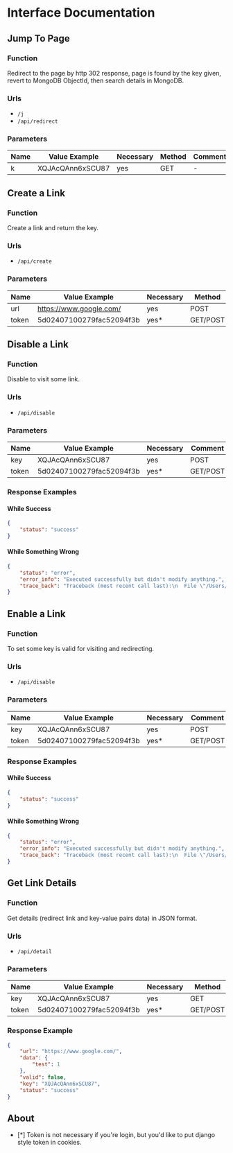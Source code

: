 # Interface Documentation

## Jump To Page

### Function

Redirect to the page by http 302 response, page is found by the key given, revert to MongoDB ObjectId, then search details in MongoDB.

### Urls

- `/j`
- `/api/redirect`

### Parameters

|Name|Value Example|Necessary|Method|Comment|
|-|-|-|-|-|
|k|XQJAcQAnn6xSCU87|yes|GET|-|

## Create a Link

### Function

Create a link and return the key.

### Urls

- `/api/create`

### Parameters

|Name|Value Example|Necessary|Method|Comment|
|-|-|-|-|-|
|url|https://www.google.com/|yes|POST|-|
|token|5d02407100279fac52094f3b|yes*|GET/POST|-|

## Disable a Link

### Function

Disable to visit some link.

### Urls

- `/api/disable`


### Parameters
|Name|Value Example|Necessary|Comment|
|-|-|-|-|
|key|XQJAcQAnn6xSCU87|yes|POST|-|
|token|5d02407100279fac52094f3b|yes*|GET/POST|-|

### Response Examples

#### While Success
```json
{
    "status": "success"
}
```

#### While Something Wrong
```json
{
    "status": "error",
    "error_info": "Executed successfully but didn't modify anything.",
    "trace_back": "Traceback (most recent call last):\n  File \"/Users/st22130/PycharmProjects/click-tracking-system/utility/http_response.py\", line 123, in wrapper\n    return get_json_response(func(request))\n  File \"/Users/st22130/PycharmProjects/click-tracking-system/api/views.py\", line 139, in enable_link\n    raise Exception(\"Executed successfully but didn't modify anything.\")\nException: Executed successfully but didn't modify anything.\n"
}
```

## Enable a Link

### Function

To set some key is valid for visiting and redirecting.

### Urls

- `/api/disable`

### Parameters
|Name|Value Example|Necessary|Comment|
|-|-|-|-|
|key|XQJAcQAnn6xSCU87|yes|POST|-|
|token|5d02407100279fac52094f3b|yes*|GET/POST|-|

### Response Examples

#### While Success
```json
{
    "status": "success"
}
```

#### While Something Wrong
```json
{
    "status": "error",
    "error_info": "Executed successfully but didn't modify anything.",
    "trace_back": "Traceback (most recent call last):\n  File \"/Users/st22130/PycharmProjects/click-tracking-system/utility/http_response.py\", line 123, in wrapper\n    return get_json_response(func(request))\n  File \"/Users/st22130/PycharmProjects/click-tracking-system/api/views.py\", line 139, in enable_link\n    raise Exception(\"Executed successfully but didn't modify anything.\")\nException: Executed successfully but didn't modify anything.\n"
}
```
## Get Link Details

### Function

Get details (redirect link and key-value pairs data) in JSON format.

### Urls
- `/api/detail`

### Parameters

|Name|Value Example|Necessary|Method|Comment|
|-|-|-|-|-|
|key|XQJAcQAnn6xSCU87|yes|GET|-|
|token|5d02407100279fac52094f3b|yes*|GET/POST|-|

### Response Example

```json
{
    "url": "https://www.google.com/",
    "data": {
        "test": 1
    },
    "valid": false,
    "key": "XQJAcQAnn6xSCU87",
    "status": "success"
}
```

## About 

- [*] Token is not necessary if you're login, but you'd like to put django style token in cookies.